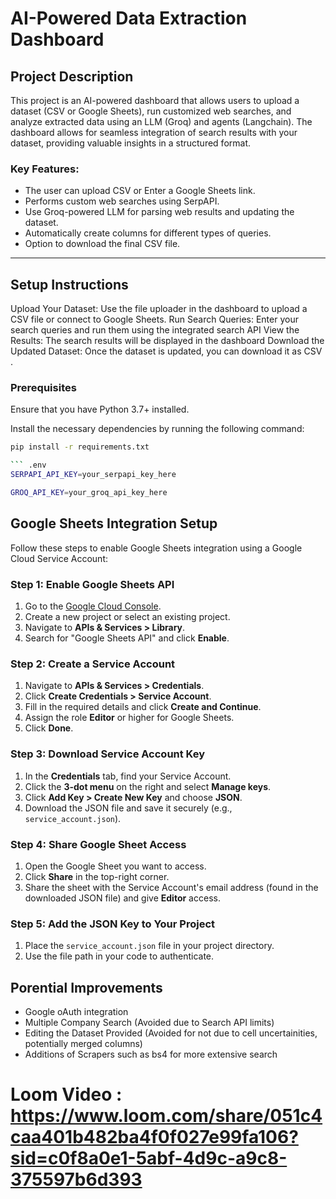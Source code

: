 # AI-Powered Data Extraction Dashboard

## Project Description
This project is an AI-powered dashboard that allows users to upload a dataset (CSV or Google Sheets), run customized web searches, and analyze extracted data using an LLM (Groq) and agents (Langchain). The dashboard allows for seamless integration of search results with your dataset, providing valuable insights in a structured format.

### Key Features:
- The user can upload CSV or Enter a Google Sheets link.
- Performs custom web searches using SerpAPI.
- Use Groq-powered LLM for parsing web results and updating the dataset.
- Automatically create columns for different types of queries.
- Option to download the final CSV file.
  
---

## Setup Instructions
Upload Your Dataset:
Use the file uploader in the dashboard to upload a CSV file or connect to Google Sheets.
Run Search Queries:
Enter your search queries and run them using the integrated search API 
View the Results:
The search results will be displayed in the dashboard
Download the Updated Dataset:
Once the dataset is updated, you can download it as CSV .

### Prerequisites
Ensure that you have Python 3.7+ installed.

Install the necessary dependencies by running the following command:

```bash
pip install -r requirements.txt

``` .env
SERPAPI_API_KEY=your_serpapi_key_here

GROQ_API_KEY=your_groq_api_key_here
```

## Google Sheets Integration Setup

Follow these steps to enable Google Sheets integration using a Google Cloud Service Account:

### Step 1: Enable Google Sheets API
1. Go to the [Google Cloud Console](https://console.cloud.google.com/).
2. Create a new project or select an existing project.
3. Navigate to **APIs & Services > Library**.
4. Search for "Google Sheets API" and click **Enable**.

### Step 2: Create a Service Account
1. Navigate to **APIs & Services > Credentials**.
2. Click **Create Credentials > Service Account**.
3. Fill in the required details and click **Create and Continue**.
4. Assign the role **Editor** or higher for Google Sheets.
5. Click **Done**.

### Step 3: Download Service Account Key
1. In the **Credentials** tab, find your Service Account.
2. Click the **3-dot menu** on the right and select **Manage keys**.
3. Click **Add Key > Create New Key** and choose **JSON**.
4. Download the JSON file and save it securely (e.g., `service_account.json`).

### Step 4: Share Google Sheet Access
1. Open the Google Sheet you want to access.
2. Click **Share** in the top-right corner.
3. Share the sheet with the Service Account's email address (found in the downloaded JSON file) and give **Editor** access.

### Step 5: Add the JSON Key to Your Project
1. Place the `service_account.json` file in your project directory.
2. Use the file path in your code to authenticate.



## Porential Improvements
- Google oAuth integration
- Multiple Company Search (Avoided due to Search API limits)
- Editing the Dataset Provided (Avoided for not due to cell uncertainities, potentially merged columns)
- Additions of Scrapers such as bs4 for more extensive search


# Loom Video : https://www.loom.com/share/051c4caa401b482ba4f0f027e99fa106?sid=c0f8a0e1-5abf-4d9c-a9c8-375597b6d393
